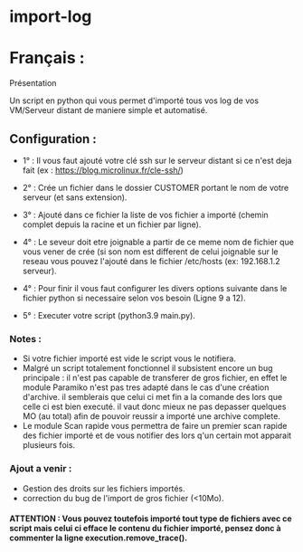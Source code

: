 # import-log 


# Français :

Présentation

Un script en python qui vous permet d'importé tous vos log de vos VM/Serveur distant de maniere simple et automatisé.

## Configuration :

* 1° : Il vous faut ajouté votre clé ssh sur le serveur distant si ce n'est deja fait  (ex : https://blog.microlinux.fr/cle-ssh/)

* 2° : Crée un fichier dans le dossier CUSTOMER portant le nom de votre serveur (et sans extension).

* 3° : Ajouté dans ce fichier la liste de vos fichier a importé (chemin complet depuis la racine et un fichier par ligne).

* 4° : Le seveur doit etre joignable a partir de ce meme nom de fichier que vous vener de crée (si son nom est different de celui joignable sur le reseau vous pouvez l'ajouté dans le fichier /etc/hosts (ex: 192.168.1.2 serveur).

* 4° : Pour finir il vous faut configurer les divers options suivante dans le fichier python si necessaire selon vos besoin (Ligne 9 a 12).

* 5° : Executer votre script (python3.9 main.py).

### Notes :

* Si votre fichier importé est vide le script vous le notifiera.
* Malgré un script totalement fonctionnel il subsistent encore un bug principale : il n'est pas capable de transferer de gros fichier, en effet le module Paramiko n'est pas tres adapté dans le cas d'une création d'archive. il semblerais que celui ci met fin a la comande des lors que celle ci est bien executé. il vaut donc mieux ne pas depasser quelques MO (au total) afin de pouvoir reussir a importé une archive complete.
* Le module Scan rapide vous permettra de faire un premier scan rapide des fichier importé et de vous notifier des lors q'un certain mot apparait plusieurs fois.

### Ajout a venir :

* Gestion des droits sur les fichiers importés.
* correction du bug de l'import de gros fichier (<10Mo).


#### ATTENTION : Vous pouvez toutefois importé tout type de fichiers avec ce script mais celui ci efface le contenu du fichier importé, pensez donc à commenter la ligne execution.remove_trace(). 
